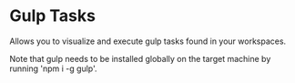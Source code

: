 # Gulp Tasks

Allows you to visualize and execute gulp tasks found in your workspaces.

Note that gulp needs to be installed globally on the target machine by running 'npm i -g gulp'.
